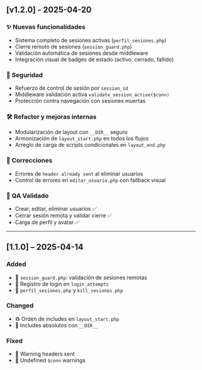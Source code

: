 ## [v1.2.0] - 2025-04-20

### ✨ Nuevas funcionalidades
- Sistema completo de sesiones activas (`perfil_sesiones.php`)
- Cierre remoto de sesiones (`session_guard.php`)
- Validación automática de sesiones desde middleware
- Integración visual de badges de estado (activo, cerrado, fallido)

### 🔐 Seguridad
- Refuerzo de control de sesión por `session_id`
- Middleware validación activa `validate_session_active($conn)`
- Protección contra navegación con sesiones muertas

### 🛠️ Refactor y mejoras internas
- Modularización de layout con `__DIR__` seguro
- Armonización de `layout_start.php` en todos los flujos
- Arreglo de carga de scripts condicionales en `layout_end.php`

### 🐛 Correcciones
- Errores de `header already sent` al eliminar usuarios
- Control de errores en `editar_usuario.php` con fallback visual

### 🧪 QA Validado
- Crear, editar, eliminar usuarios ✅
- Cerrar sesión remota y validar cierre ✅
- Carga de perfil y avatar ✅

---


## [1.1.0] – 2025-04-14

### Added
- 🔐 `session_guard.php`: validación de sesiones remotas
- 💾 Registro de login en `login_attempts`
- 🧾 `perfil_sesiones.php` y `kill_sesiones.php`

### Changed
- ♻️ Orden de includes en `layout_start.php`
- 🧱 Includes absolutos con `__DIR__`

### Fixed
- 🧯 Warning headers sent
- 🐛 Undefined `$conn` warnings

